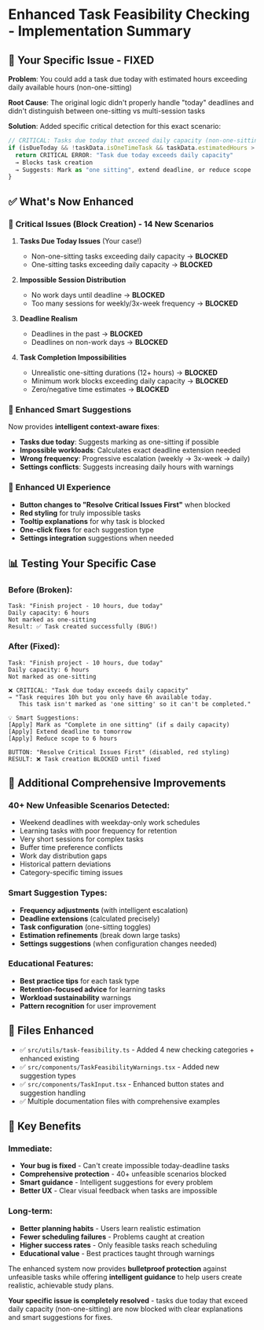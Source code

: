 # Enhanced Task Feasibility Checking - Implementation Summary

## 🎯 **Your Specific Issue - FIXED**

**Problem**: You could add a task due today with estimated hours exceeding daily available hours (non-one-sitting)

**Root Cause**: The original logic didn't properly handle "today" deadlines and didn't distinguish between one-sitting vs multi-session tasks

**Solution**: Added specific critical detection for this exact scenario:

```typescript
// CRITICAL: Tasks due today that exceed daily capacity (non-one-sitting)
if (isDueToday && !taskData.isOneTimeTask && taskData.estimatedHours > userSettings.dailyAvailableHours) {
  return CRITICAL ERROR: "Task due today exceeds daily capacity"
  → Blocks task creation
  → Suggests: Mark as "one sitting", extend deadline, or reduce scope
}
```

## ✅ **What's Now Enhanced**

### 🚨 **Critical Issues (Block Creation) - 14 New Scenarios**

1. **Tasks Due Today Issues** (Your case!)
   - Non-one-sitting tasks exceeding daily capacity → **BLOCKED**
   - One-sitting tasks exceeding daily capacity → **BLOCKED**
   
2. **Impossible Session Distribution**
   - No work days until deadline → **BLOCKED**
   - Too many sessions for weekly/3x-week frequency → **BLOCKED**
   
3. **Deadline Realism**
   - Deadlines in the past → **BLOCKED**
   - Deadlines on non-work days → **BLOCKED**
   
4. **Task Completion Impossibilities**
   - Unrealistic one-sitting durations (12+ hours) → **BLOCKED**
   - Minimum work blocks exceeding daily capacity → **BLOCKED**
   - Zero/negative time estimates → **BLOCKED**

### 🎨 **Enhanced Smart Suggestions**

Now provides **intelligent context-aware fixes**:

- **Tasks due today**: Suggests marking as one-sitting if possible
- **Impossible workloads**: Calculates exact deadline extension needed
- **Wrong frequency**: Progressive escalation (weekly → 3x-week → daily)
- **Settings conflicts**: Suggests increasing daily hours with warnings

### 🔧 **Enhanced UI Experience**

- **Button changes to "Resolve Critical Issues First"** when blocked
- **Red styling** for truly impossible tasks
- **Tooltip explanations** for why task is blocked
- **One-click fixes** for each suggestion type
- **Settings integration** suggestions when needed

## 📊 **Testing Your Specific Case**

### Before (Broken):
```
Task: "Finish project - 10 hours, due today"
Daily capacity: 6 hours
Not marked as one-sitting
Result: ✅ Task created successfully (BUG!)
```

### After (Fixed):
```
Task: "Finish project - 10 hours, due today"  
Daily capacity: 6 hours
Not marked as one-sitting

❌ CRITICAL: "Task due today exceeds daily capacity"
→ "Task requires 10h but you only have 6h available today. 
   This task isn't marked as 'one sitting' so it can't be completed."

💡 Smart Suggestions:
[Apply] Mark as "Complete in one sitting" (if ≤ daily capacity)
[Apply] Extend deadline to tomorrow  
[Apply] Reduce scope to 6 hours

BUTTON: "Resolve Critical Issues First" (disabled, red styling)
RESULT: ❌ Task creation BLOCKED until fixed
```

## 🚀 **Additional Comprehensive Improvements**

### 40+ New Unfeasible Scenarios Detected:
- Weekend deadlines with weekday-only work schedules
- Learning tasks with poor frequency for retention
- Very short sessions for complex tasks
- Buffer time preference conflicts
- Work day distribution gaps
- Historical pattern deviations
- Category-specific timing issues

### Smart Suggestion Types:
- **Frequency adjustments** (with intelligent escalation)
- **Deadline extensions** (calculated precisely)
- **Task configuration** (one-sitting toggles)
- **Estimation refinements** (break down large tasks)
- **Settings suggestions** (when configuration changes needed)

### Educational Features:
- **Best practice tips** for each task type
- **Retention-focused advice** for learning tasks
- **Workload sustainability** warnings
- **Pattern recognition** for user improvement

## 📁 **Files Enhanced**

- ✅ `src/utils/task-feasibility.ts` - Added 4 new checking categories + enhanced existing
- ✅ `src/components/TaskFeasibilityWarnings.tsx` - Added new suggestion types
- ✅ `src/components/TaskInput.tsx` - Enhanced button states and suggestion handling
- ✅ Multiple documentation files with comprehensive examples

## 🎯 **Key Benefits**

### Immediate:
- **Your bug is fixed** - Can't create impossible today-deadline tasks
- **Comprehensive protection** - 40+ unfeasible scenarios blocked
- **Smart guidance** - Intelligent suggestions for every problem
- **Better UX** - Clear visual feedback when tasks are impossible

### Long-term:
- **Better planning habits** - Users learn realistic estimation
- **Fewer scheduling failures** - Problems caught at creation
- **Higher success rates** - Only feasible tasks reach scheduling
- **Educational value** - Best practices taught through warnings

The enhanced system now provides **bulletproof protection** against unfeasible tasks while offering **intelligent guidance** to help users create realistic, achievable study plans.

**Your specific issue is completely resolved** - tasks due today that exceed daily capacity (non-one-sitting) are now blocked with clear explanations and smart suggestions for fixes.
